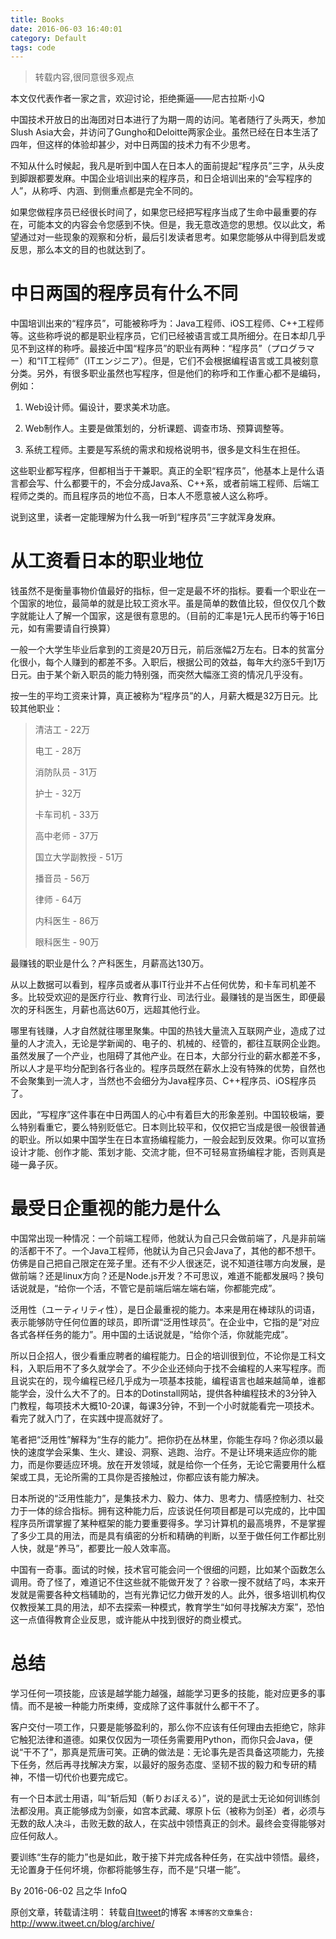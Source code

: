 ```yaml
---
title: Books
date: 2016-06-03 16:40:01
category: Default
tags: code
---
```

> 转载内容,很同意很多观点

本文仅代表作者一家之言，欢迎讨论，拒绝撕逼——尼古拉斯·小Q

中国技术开放日的出海团对日本进行了为期一周的访问。笔者随行了头两天，参加Slush Asia大会，并访问了Gungho和Deloitte两家企业。虽然已经在日本生活了四年，但这样的体验却甚少，对中日两国的技术力有不少思考。

不知从什么时候起，我凡是听到中国人在日本人的面前提起“程序员”三字，从头皮到脚跟都要发麻。中国企业培训出来的程序员，和日企培训出来的“会写程序的人”，从称呼、内涵、到侧重点都是完全不同的。

如果您做程序员已经很长时间了，如果您已经把写程序当成了生命中最重要的存在，可能本文的内容会令您感到不快。但是，我无意改造您的思想。仅以此文，希望通过对一些现象的观察和分析，最后引发读者思考。如果您能够从中得到启发或反思，那么本文的目的也就达到了。

# 中日两国的程序员有什么不同
中国培训出来的“程序员”，可能被称呼为：Java工程师、iOS工程师、C++工程师等。这些称呼说的都是职业程序员，它们已经被语言或工具所细分。在日本却几乎见不到这样的称呼。最接近中国“程序员”的职业有两种：“程序员”（プログラマー）和“IT工程师”（ITエンジニア）。但是，它们不会根据编程语言或工具被刻意分类。另外，有很多职业虽然也写程序，但是他们的称呼和工作重心都不是编码，例如：

1. Web设计师。偏设计，要求美术功底。

2. Web制作人。主要是做策划的，分析课题、调查市场、预算调整等。

3. 系统工程师。主要是写系统的需求和规格说明书，很多是文科生在担任。

这些职业都写程序，但都相当于干兼职。真正的全职“程序员”，他基本上是什么语言都会写、什么都要干的，不会分成Java系、C++系，或者前端工程师、后端工程师之类的。而且程序员的地位不高，日本人不愿意被人这么称呼。

说到这里，读者一定能理解为什么我一听到“程序员”三字就浑身发麻。

# 从工资看日本的职业地位
钱虽然不是衡量事物价值最好的指标，但一定是最不坏的指标。要看一个职业在一个国家的地位，最简单的就是比较工资水平。虽是简单的数值比较，但仅仅几个数字就能让人了解一个国家，这是很有意思的。（目前的汇率是1元人民币约等于16日元，如有需要请自行换算）

一般一个大学生毕业后拿到的工资是20万日元，前后涨幅2万左右。日本的贫富分化很小，每个人赚到的都差不多。入职后，根据公司的效益，每年大约涨5千到1万日元。由于某个新入职员的能力特别强，而突然大幅涨工资的情况几乎没有。

按一生的平均工资来计算，真正被称为“程序员”的人，月薪大概是32万日元。比较其他职业：

> 清洁工 - 22万
> 
> 电工 - 28万
> 
> 消防队员 - 31万
> 
> 护士 - 32万
> 
> 卡车司机 - 33万
> 
> 高中老师 - 37万
> 
> 国立大学副教授 - 51万
> 
> 播音员 - 56万
> 
> 律师 - 64万
> 
> 内科医生 - 86万
> 
> 眼科医生 - 90万

最赚钱的职业是什么？产科医生，月薪高达130万。

从以上数据可以看到，程序员或者从事IT行业并不占任何优势，和卡车司机差不多。比较受欢迎的是医疗行业、教育行业、司法行业。最赚钱的是当医生，即便最次的牙科医生，月薪也高达60万，远超其他行业。

哪里有钱赚，人才自然就往哪里聚集。中国的热钱大量流入互联网产业，造成了过量的人才流入，无论是学新闻的、电子的、机械的、经管的，都往互联网企业跑。虽然发展了一个产业，也阻碍了其他产业。在日本，大部分行业的薪水都差不多，所以人才是平均分配到各行各业的。程序员既然在薪水上没有特殊的优势，自然也不会聚集到一流人才，当然也不会细分为Java程序员、C++程序员、iOS程序员了。

因此，“写程序”这件事在中日两国人的心中有着巨大的形象差别。中国较极端，要么特别看重它，要么特别贬低它。日本则比较平和，仅仅把它当成是很一般很普通的职业。所以如果中国学生在日本宣扬编程能力，一般会起到反效果。你可以宣扬设计才能、创作才能、策划才能、交流才能，但不可轻易宣扬编程才能，否则真是碰一鼻子灰。

# 最受日企重视的能力是什么
中国常出现一种情况：一个前端工程师，他就认为自己只会做前端了，凡是非前端的活都干不了。一个Java工程师，他就认为自己只会Java了，其他的都不想干。仿佛是自己把自己限定在笼子里。还有不少人很迷茫，说不知道往哪方向发展，是做前端？还是linux方向？还是Node.js开发？不可思议，难道不能都发展吗？换句话说就是，“给你一个活，不管它是前端后端左端右端，你都能完成”。

泛用性（ユーティリティ性），是日企最重视的能力。本来是用在棒球队的词语，表示能够防守任何位置的球员，即所谓“泛用性球员”。在企业中，它指的是“对应各式各样任务的能力”。用中国的土话说就是，“给你个活，你就能完成”。

所以日企招人，很少看重应聘者的编程能力。日企的培训很到位，不论你是工科文科，入职后用不了多久就学会了。不少企业还倾向于找不会编程的人来写程序。而且说实在的，现今编程已经几乎成为一项基本技能，编程语言也越来越简单，谁都能学会，没什么大不了的。日本的Dotinstall网站，提供各种编程技术的3分钟入门教程，每项技术大概10-20课，每课3分钟，不到一个小时就能看完一项技术。看完了就入门了，在实践中提高就好了。

笔者把“泛用性”解释为“生存的能力”。把你扔在丛林里，你能生存吗？你必须以最快的速度学会采集、生火、建设、洞察、逃跑、治疗。不是让环境来适应你的能力，而是你要适应环境。放在开发领域，就是给你一个任务，无论它需要用什么框架或工具，无论所需的工具你是否接触过，你都应该有能力解决。

日本所说的“泛用性能力”，是集技术力、毅力、体力、思考力、情感控制力、社交力于一体的综合指标。拥有这种能力后，应该说任何项目都是可以完成的，比中国程序员所谓掌握了某种框架的能力要重要得多。学习计算机的最高境界，不是掌握了多少工具的用法，而是具有缜密的分析和精确的判断，以至于做任何工作都比别人快，就是“养马”，都要比一般人效率高。

中国有一奇事。面试的时候，技术官可能会问一个很细的问题，比如某个函数怎么调用。奇了怪了，难道记不住这些就不能做开发了？谷歌一搜不就结了吗，本来开发就是需要各种文档辅助的，岂有光靠记忆力做开发的人。此外，很多培训机构仅仅教授某工具的用法，却不去探索一种模式，教育学生“如何寻找解决方案”，恐怕这一点值得教育企业反思，或许能从中找到很好的商业模式。

# 总结
学习任何一项技能，应该是越学能力越强，越能学习更多的技能，能对应更多的事情。而不是被一种能力所束缚，变成除了这件事就什么都干不了。

客户交付一项工作，只要是能够盈利的，那么你不应该有任何理由去拒绝它，除非它触犯法律和道德。如果仅仅因为一项任务需要用Python，而你只会Java，便说“干不了”，那真是荒唐可笑。正确的做法是：无论事先是否具备这项能力，先接下任务，然后再寻找解决方案，以最好的服务态度、坚韧不拔的毅力和专研的精神，不惜一切代价也要完成它。

有一个日本武士用语，叫“斩后知（斬りおぼえる）”，说的是武士无论如何训练剑法都没用。真正能够成为剑豪，如宫本武藏、塚原卜伝（被称为剑圣）者，必须与无数的敌人决斗，击败无数的敌人，在实战中领悟真正的剑术。最终会变得能够对应任何敌人。

要训练“生存的能力”也是如此，敢于接下并完成各种任务，在实战中领悟。最终，无论置身于任何坏境，你都将能够生存，而不是“只堪一能”。

By 2016-06-02 吕之华 InfoQ

原创文章，转载请注明： 转载自[Itweet](http://www.itweet.cn)的博客
`本博客的文章集合:` http://www.itweet.cn/blog/archive/